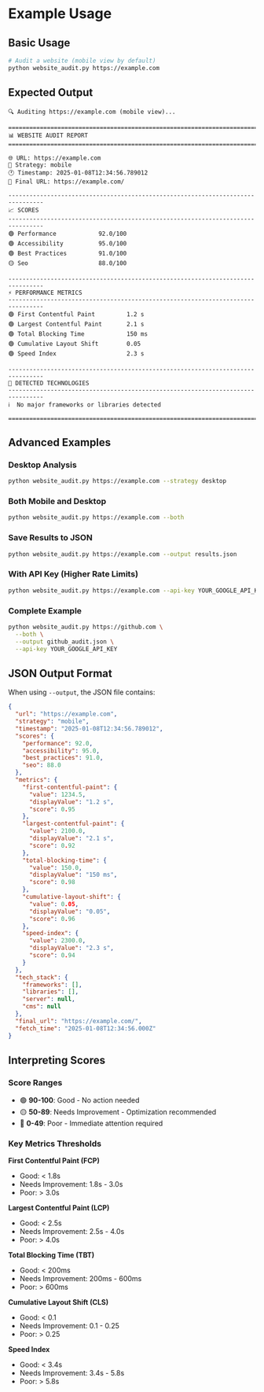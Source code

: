 # Example Usage

## Basic Usage

```bash
# Audit a website (mobile view by default)
python website_audit.py https://example.com
```

## Expected Output

```
🔍 Auditing https://example.com (mobile view)...

================================================================================
📊 WEBSITE AUDIT REPORT
================================================================================

🌐 URL: https://example.com
📱 Strategy: mobile
🕐 Timestamp: 2025-01-08T12:34:56.789012
🔗 Final URL: https://example.com/

--------------------------------------------------------------------------------
📈 SCORES
--------------------------------------------------------------------------------
🟢 Performance            92.0/100
🟢 Accessibility          95.0/100
🟢 Best Practices         91.0/100
🟡 Seo                    88.0/100

--------------------------------------------------------------------------------
⚡ PERFORMANCE METRICS
--------------------------------------------------------------------------------
🟢 First Contentful Paint         1.2 s
🟢 Largest Contentful Paint       2.1 s
🟢 Total Blocking Time            150 ms
🟢 Cumulative Layout Shift        0.05
🟢 Speed Index                    2.3 s

--------------------------------------------------------------------------------
🔧 DETECTED TECHNOLOGIES
--------------------------------------------------------------------------------
ℹ️  No major frameworks or libraries detected

================================================================================
```

## Advanced Examples

### Desktop Analysis
```bash
python website_audit.py https://example.com --strategy desktop
```

### Both Mobile and Desktop
```bash
python website_audit.py https://example.com --both
```

### Save Results to JSON
```bash
python website_audit.py https://example.com --output results.json
```

### With API Key (Higher Rate Limits)
```bash
python website_audit.py https://example.com --api-key YOUR_GOOGLE_API_KEY
```

### Complete Example
```bash
python website_audit.py https://github.com \
  --both \
  --output github_audit.json \
  --api-key YOUR_GOOGLE_API_KEY
```

## JSON Output Format

When using `--output`, the JSON file contains:

```json
{
  "url": "https://example.com",
  "strategy": "mobile",
  "timestamp": "2025-01-08T12:34:56.789012",
  "scores": {
    "performance": 92.0,
    "accessibility": 95.0,
    "best_practices": 91.0,
    "seo": 88.0
  },
  "metrics": {
    "first-contentful-paint": {
      "value": 1234.5,
      "displayValue": "1.2 s",
      "score": 0.95
    },
    "largest-contentful-paint": {
      "value": 2100.0,
      "displayValue": "2.1 s",
      "score": 0.92
    },
    "total-blocking-time": {
      "value": 150.0,
      "displayValue": "150 ms",
      "score": 0.98
    },
    "cumulative-layout-shift": {
      "value": 0.05,
      "displayValue": "0.05",
      "score": 0.96
    },
    "speed-index": {
      "value": 2300.0,
      "displayValue": "2.3 s",
      "score": 0.94
    }
  },
  "tech_stack": {
    "frameworks": [],
    "libraries": [],
    "server": null,
    "cms": null
  },
  "final_url": "https://example.com/",
  "fetch_time": "2025-01-08T12:34:56.000Z"
}
```

## Interpreting Scores

### Score Ranges
- 🟢 **90-100**: Good - No action needed
- 🟡 **50-89**: Needs Improvement - Optimization recommended
- 🔴 **0-49**: Poor - Immediate attention required

### Key Metrics Thresholds

**First Contentful Paint (FCP)**
- Good: < 1.8s
- Needs Improvement: 1.8s - 3.0s
- Poor: > 3.0s

**Largest Contentful Paint (LCP)**
- Good: < 2.5s
- Needs Improvement: 2.5s - 4.0s
- Poor: > 4.0s

**Total Blocking Time (TBT)**
- Good: < 200ms
- Needs Improvement: 200ms - 600ms
- Poor: > 600ms

**Cumulative Layout Shift (CLS)**
- Good: < 0.1
- Needs Improvement: 0.1 - 0.25
- Poor: > 0.25

**Speed Index**
- Good: < 3.4s
- Needs Improvement: 3.4s - 5.8s
- Poor: > 5.8s
